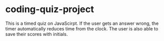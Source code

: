 # coding-quiz-project

This is a timed quiz on JavaScirpt. 
If the user gets an answer wrong, the timer automatically reduces time from the clock. 
The user is also able to save their scores with initials.
